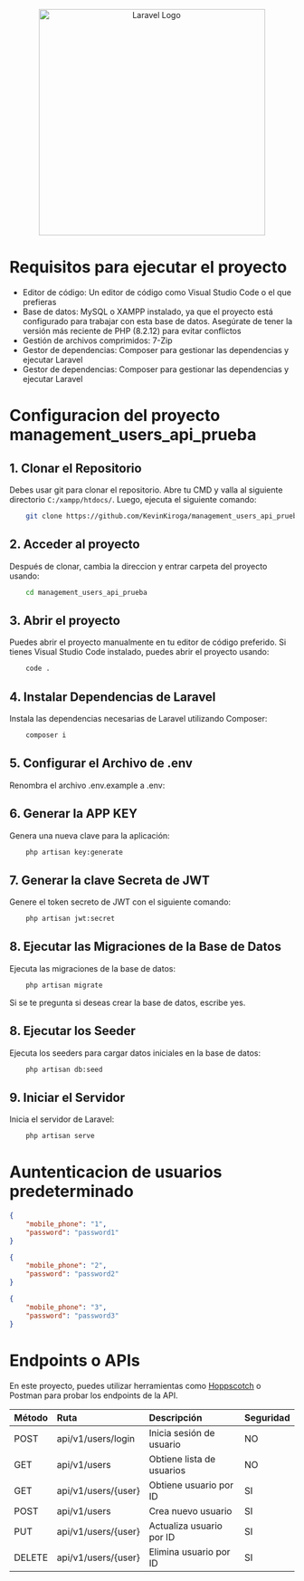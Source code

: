 <p align="center"><a href="https://laravel.com" target="_blank"><img src="https://raw.githubusercontent.com/laravel/art/master/logo-lockup/5%20SVG/2%20CMYK/1%20Full%20Color/laravel-logolockup-cmyk-red.svg" width="400" alt="Laravel Logo"></a></p>
</p>

# Requisitos para ejecutar el proyecto
- Editor de código: Un editor de código como Visual Studio Code o el que prefieras
- Base de datos: MySQL o XAMPP instalado, ya que el proyecto está configurado para trabajar con esta base de datos. Asegúrate de tener la versión más reciente de PHP (8.2.12) para evitar conflictos
- Gestión de archivos comprimidos: 7-Zip
- Gestor de dependencias: Composer para gestionar las dependencias y ejecutar Laravel
- Gestor de dependencias: Composer para gestionar las dependencias y ejecutar Laravel

# Configuracion del proyecto management_users_api_prueba
## 1. Clonar el Repositorio
Debes usar git para clonar el repositorio. Abre tu CMD y valla al siguiente directorio `C:/xampp/htdocs/`. Luego, ejecuta el siguiente comando:
```sh
    git clone https://github.com/KevinKiroga/management_users_api_prueba.git 
```

## 2. Acceder al proyecto
Después de clonar, cambia la direccion y entrar carpeta del proyecto usando:
```sh
    cd management_users_api_prueba
```

## 3. Abrir el proyecto
Puedes abrir el proyecto manualmente en tu editor de código preferido. Si tienes Visual Studio Code instalado, puedes abrir el proyecto usando:
```sh
    code .
```

## 4. Instalar Dependencias de Laravel
Instala las dependencias necesarias de Laravel utilizando Composer:
```sh
    composer i
```

## 5. Configurar el Archivo de .env
Renombra el archivo .env.example a .env:

## 6. Generar la APP KEY
Genera una nueva clave para la aplicación:
```sh
    php artisan key:generate
```

## 7. Generar la clave Secreta de JWT
Genere el token secreto de JWT con el siguiente comando:
```sh
    php artisan jwt:secret
```

## 8. Ejecutar las Migraciones de la Base de Datos
Ejecuta las migraciones de la base de datos:
```sh
    php artisan migrate
```
Si se te pregunta si deseas crear la base de datos, escribe yes.

## 8. Ejecutar los Seeder
Ejecuta los seeders para cargar datos iniciales en la base de datos:
```sh
    php artisan db:seed
```
## 9. Iniciar el Servidor
Inicia el servidor de Laravel:
```sh
    php artisan serve
```

# Auntenticacion de usuarios predeterminado
```json
{
    "mobile_phone": "1",
    "password": "password1"
}

{
    "mobile_phone": "2",
    "password": "password2"
}

{
    "mobile_phone": "3",
    "password": "password3"
}
```


# Endpoints o APIs

En este proyecto, puedes utilizar herramientas como [Hoppscotch](https://hoppscotch.io/) o Postman para probar los endpoints de la API.

| Método | Ruta                | Descripción                | Seguridad |
|:-------|:--------------------|:---------------------------|:----------|
| POST   | api/v1/users/login   | Inicia sesión de usuario    | NO        |
| GET    | api/v1/users         | Obtiene lista de usuarios   | NO        |
| GET    | api/v1/users/{user}  | Obtiene usuario por ID      | SI        |
| POST   | api/v1/users         | Crea nuevo usuario          | SI        |
| PUT    | api/v1/users/{user}  | Actualiza usuario por ID    | SI        |
| DELETE | api/v1/users/{user}  | Elimina usuario por ID      | SI        |


